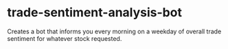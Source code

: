 # trade-sentiment-analysis-bot
Creates a bot that informs you every morning on a weekday of overall trade sentiment for whatever stock requested.
